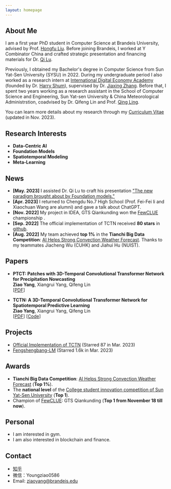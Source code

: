 ```yaml
---
layout: homepage
---
```


## About Me
I am a first year PhD student in Computer Science at Brandeis University, advised by Prof. [Hongfu Liu](https://hongfuliu.com). Before joining Brandeis, I worked at Y Combinator China and crafted strategic presentation and financing materials for Dr. [Qi Lu](https://en.wikipedia.org/wiki/Qi_Lu_(computer_scientist)).

Previously, I obtained my Bachelor's degree in Computer Science from Sun Yat-Sen University (SYSU) in 2022. During my undergraduate period I also worked as a research intern at [International Digital Economy Academy](https://idea.edu.cn/en/about-idea.html) (founded by Dr. [Harry Shum](https://www.microsoft.com/en-us/research/people/hshum/)), supervised by Dr. [Jiaxing Zhang](https://www.idea.edu.cn/research/ccnl.html). Before that,  I spent two years working as a research assistant in the School of Computer Science and Engineering, Sun Yat-sen University & China Meteorological Administrstion, coadvised by Dr. Qifeng Lin and Prof. [Qing Ling](http://home.ustc.edu.cn/~qingling/).

You can learn more details about my research through my [Curriculum Vitae](https://github.com/yangziao56/homepage/raw/main/pdf/Ziao_Yang-CV.pdf) (updated in Nov. 2023).


## Research Interests

- **Data-Centric AI**
- **Foundation Models**
- **Spatiotemporal Modeling**
- **Meta-Learning** 


## News
- **[May. 2023]** I assisted Dr. Qi Lu to craft his presentation ["The new paradigm brought about by Foundation models."](https://www.bilibili.com/video/BV1mM4y147qw/?spm_id_from=333.337.search-card.all.click)
- **[Apr. 2023]** I returned to Chengdu No.7 High School (Prof. Fei-Fei li and Xiaochuan Wang are alumni) and gave a talk about ChatGPT.
- **[Nov. 2022]** My project in IDEA, GTS Qiankunding won the [FewCLUE](https://www.cluebenchmarks.com/fewclue.html) championship .
- **[Sep. 2022]** The official implementation of TCTN received **80 stars** in [github](https://github.com/yangziao56/TCTN-pytorch).
- **[Aug. 2022]** My team achieved **top 1%** in the **Tianchi Big Data Competition**: [AI Helps Strong Convection Weather Forecast](https://tianchi.aliyun.com/competition/entrance/531962/rankingList). Thanks to my teammates Jiacheng Wu (CUHK) and Jiahui Hu (NUIST).

## Papers

- **PTCT: Patches with 3D-Temporal Convolutional Transformer Network for Precipitation Nowcasting**
  <br>
  **Ziao Yang**, Xiangrui Yang, Qifeng Lin
  <br>
  [[PDF](https://arxiv.org/pdf/2112.01085v2.pdf)] 

- **TCTN: A 3D-Temporal Convolutional Transformer Network for Spatiotemporal Predictive Learning**
  <br>
  **Ziao Yang**, Xiangrui Yang, Qifeng Lin
  <br>
  [[PDF](https://arxiv.org/pdf/2112.01085v1.pdf)] [[Code](https://github.com/yangziao56/TCTN-pytorch)]

## Projects

- [Official Implementation of TCTN](https://github.com/yangziao56/TCTN-pytorch) (Starred 87 in Mar. 2023)
- [Fengshengbang-LM](https://github.com/IDEA-CCNL/Fengshenbang-LM) (Starred 1.6k in Mar. 2023)

## Awards

- **Tianchi Big Data Competition**: [AI Helps Strong Convection Weather Forecast](https://tianchi.aliyun.com/competition/entrance/531962/rankingList) (**Top 1%**).
- The **national level** of the [College student innovation competition of Sun Yat-Sen University](https://cse.sysu.edu.cn/sites/sdcs.live1.dpcms8.sysu.edu.cn/files/download/upload/zhong_shan_da_xue_ji_suan_ji_xue_yuan_2021nian_da_xue_sheng_chuang_xin_chuang_ye_xun_lian_ji_hua_xiang_mu_jie_ti_da_bian_ping_shen_jie_guo_gong_shi_.pdf) (**Top 1**).
- Champion of [FewCLUE](https://www.cluebenchmarks.com/fewclue.html): GTS Qiankunding (**Top 1 from November 18 till now**).


## Personal
- I am interested in gym.
- I am also interested in blockchain and finance.

## Contact
- [知乎](https://www.zhihu.com/people/qi-dian-5-52-16)
- 微信：Youngziao0586
- Email: ziaoyang@brandeis.edu
